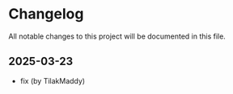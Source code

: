 # Changelog

All notable changes to this project will be documented in this file.

## 2025-03-23

* fix (by TilakMaddy)
